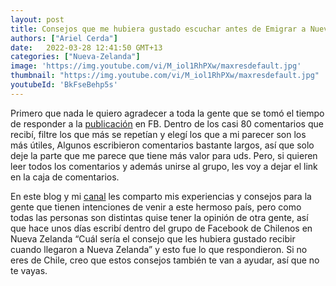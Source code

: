 ```yaml
---
layout: post
title: Consejos que me hubiera gustado escuchar antes de Emigrar a Nueva Zelanda
authors: ["Ariel Cerda"]
date:   2022-03-28 12:41:50 GMT+13
categories: ["Nueva-Zelanda"]
image: 'https://img.youtube.com/vi/M_iol1RhPXw/maxresdefault.jpg'
thumbnail: "https://img.youtube.com/vi/M_iol1RhPXw/maxresdefault.jpg"
youtubeId: 'BkFseBehp5s'
---
```


Primero que nada le quiero agradecer a toda la gente que se tomó el tiempo de responder a la [publicación](https://www.facebook.com/groups/507515385970516/posts/4901741239881220/) en FB.
Dentro de los casi 80 comentarios que recibí, filtre los que más se repetían y elegí los que a mi parecer son los más útiles, Algunos escribieron comentarios bastante largos, así que solo deje la parte que me parece que tiene más valor para uds. Pero, si quieren leer todos los comentarios y además unirse al grupo, les voy a dejar el link en la caja de comentarios.

En este blog y mi [canal](https://www.youtube.com/channel/UCWip2TrjNMXb0kg6LWbsNzw/) les comparto mis experiencias y consejos para la gente que tienen intenciones de venir a este hermoso país, pero como todas las personas son distintas quise tener la opinión de otra gente, así que hace unos días escribí dentro del grupo de Facebook de Chilenos en Nueva Zelanda “Cuál sería el consejo que les hubiera gustado recibir cuando llegaron a Nueva Zelanda” y esto fue lo que respondieron. Si no eres de Chile, creo que estos consejos también te van a ayudar, así que no te vayas.